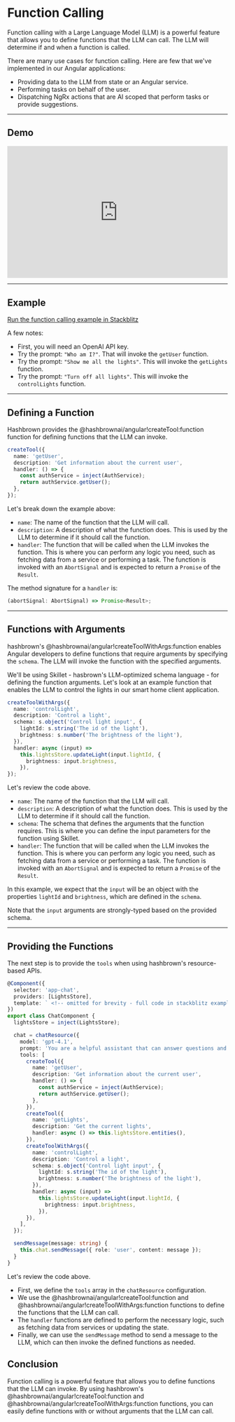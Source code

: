 # Function Calling

Function calling with a Large Language Model (LLM) is a powerful feature that allows you to define functions that the LLM can call.
The LLM will determine if and when a function is called.

There are many use cases for function calling.
Here are few that we've implemented in our Angular applications:

- Providing data to the LLM from state or an Angular service.
- Performing tasks on behalf of the user.
- Dispatching NgRx actions that are AI scoped that perform tasks or provide suggestions.

---

## Demo

<div style="padding:59.64% 0 0 0;position:relative;width:100%;"><iframe src="https://player.vimeo.com/video/1089272737?badge=0&amp;autopause=0&amp;player_id=0&amp;app_id=58479" frameborder="0" allow="autoplay; fullscreen; picture-in-picture; clipboard-write; encrypted-media" style="position:absolute;top:0;left:0;width:100%;height:100%;" title="hashbrown function calling"></iframe></div>

---

## Example

[Run the function calling example in Stackblitz](/examples/angular/function-calling)

A few notes:

- First, you will need an OpenAI API key.
- Try the prompt: `"Who am I?"`. That will invoke the `getUser` function.
- Try the prompt: `"Show me all the lights"`. This will invoke the `getLights` function.
- Try the prompt: `"Turn off all lights"`. This will invoke the `controlLights` function.

---

## Defining a Function

Hashbrown provides the @hashbrownai/angular!createTool:function function for defining functions that the LLM can invoke.

<www-code-example header="chat.component.ts">

```ts
createTool({
  name: 'getUser',
  description: 'Get information about the current user',
  handler: () => {
    const authService = inject(AuthService);
    return authService.getUser();
  },
});
```

</www-code-example>

Let's break down the example above:

- `name`: The name of the function that the LLM will call.
- `description`: A description of what the function does. This is used by the LLM to determine if it should call the function.
- `handler`: The function that will be called when the LLM invokes the function. This is where you can perform any logic you need, such as fetching data from a service or performing a task. The function is invoked with an `AbortSignal` and is expected to return a `Promise` of the `Result`.

The method signature for a `handler` is:

```ts
(abortSignal: AbortSignal) => Promise<Result>;
```

---

## Functions with Arguments

hashbrown's @hashbrownai/angular!createToolWithArgs:function enables Angular developers to define functions that require arguments by specifying the `schema`. The LLM will invoke the function with the specified arguments.

We'll be using Skillet - hasbrown's LLM-optimized schema language - for defining the function arguments.
Let's look at an example function that enables the LLM to control the lights in our smart home client application.

<www-code-example header="chat.component.ts">

```ts
createToolWithArgs({
  name: 'controlLight',
  description: 'Control a light',
  schema: s.object('Control light input', {
    lightId: s.string('The id of the light'),
    brightness: s.number('The brightness of the light'),
  }),
  handler: async (input) =>
    this.lightsStore.updateLight(input.lightId, {
      brightness: input.brightness,
    }),
});
```

</www-code-example>

Let's review the code above.

- `name`: The name of the function that the LLM will call.
- `description`: A description of what the function does. This is used by the LLM to determine if it should call the function.
- `schema`: The schema that defines the arguments that the function requires. This is where you can define the input parameters for the function using Skillet.
- `handler`: The function that will be called when the LLM invokes the function. This is where you can perform any logic you need, such as fetching data from a service or performing a task. The function is invoked with an `AbortSignal` and is expected to return a `Promise` of the `Result`.

In this example, we expect that the `input` will be an object with the properties `lightId` and `brightness`, which are defined in the `schema`.

Note that the `input` arguments are strongly-typed based on the provided schema.

---

## Providing the Functions

The next step is to provide the `tools` when using hashbrown's resource-based APIs.

<www-code-example header="chat.component.ts" run="/examples/angular/function-calling">

```ts
@Component({
  selector: 'app-chat',
  providers: [LightsStore],
  template: ` <!-- omitted for brevity - full code in stackblitz example --> `,
})
export class ChatComponent {
  lightsStore = inject(LightsStore);

  chat = chatResource({
    model: 'gpt-4.1',
    prompt: 'You are a helpful assistant that can answer questions and help with tasks',
    tools: [
      createTool({
        name: 'getUser',
        description: 'Get information about the current user',
        handler: () => {
          const authService = inject(AuthService);
          return authService.getUser();
        },
      }),
      createTool({
        name: 'getLights',
        description: 'Get the current lights',
        handler: async () => this.lightsStore.entities(),
      }),
      createToolWithArgs({
        name: 'controlLight',
        description: 'Control a light',
        schema: s.object('Control light input', {
          lightId: s.string('The id of the light'),
          brightness: s.number('The brightness of the light'),
        }),
        handler: async (input) =>
          this.lightsStore.updateLight(input.lightId, {
            brightness: input.brightness,
          }),
      }),
    ],
  });

  sendMessage(message: string) {
    this.chat.sendMessage({ role: 'user', content: message });
  }
}
```

</www-code-example>

Let's review the code above.

- First, we define the `tools` array in the `chatResource` configuration.
- We use the @hashbrownai/angular!createTool:function and @hashbrownai/angular!createToolWithArgs:function functions to define the functions that the LLM can call.
- The `handler` functions are defined to perform the necessary logic, such as fetching data from services or updating the state.
- Finally, we can use the `sendMessage` method to send a message to the LLM, which can then invoke the defined functions as needed.

## Conclusion

Function calling is a powerful feature that allows you to define functions that the LLM can invoke.
By using hashbrown's @hashbrownai/angular!createTool:function and @hashbrownai/angular!createToolWithArgs:function functions, you can easily define functions with or without arguments that the LLM can call.
